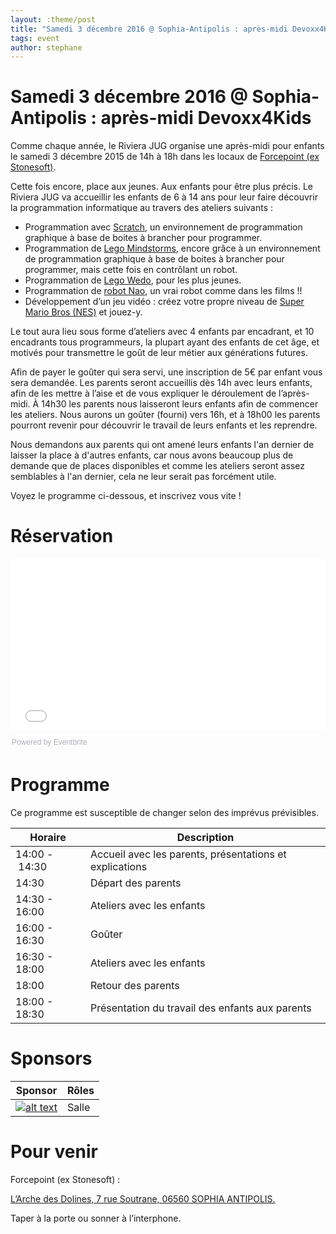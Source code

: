 ```yaml
---
layout: :theme/post
title: "Samedi 3 décembre 2016 @ Sophia-Antipolis : après-midi Devoxx4Kids"
tags: event
author: stephane
---
```


# Samedi 3 décembre 2016 @ Sophia-Antipolis : après-midi Devoxx4Kids

Comme chaque année, le Riviera JUG organise une après-midi pour enfants le samedi 3 décembre 2015 de 14h à 18h dans les locaux de [Forcepoint (ex Stonesoft)](https://www.google.fr/maps/place/6+Rue+Soutrane,+06560+Valbonne/@43.623459,7.0469454,181m/data=!3m2!1e3!4b1!4m2!3m1!1s0x12cc2ba6527a9ceb:0x268a60d468889b5d).

Cette fois encore, place aux jeunes. Aux enfants pour être plus précis. Le Riviera JUG va accueillir les enfants de 6 à 14 ans pour leur faire découvrir la programmation informatique au travers des ateliers suivants :

- Programmation avec [Scratch](http://scratch.mit.edu), un environnement de programmation graphique à base de boites à brancher pour programmer.
- Programmation de [Lego Mindstorms](http://www.lego.com/fr-fr/mindstorms), encore grâce à un environnement de programmation graphique à base de boites à brancher pour programmer, mais cette fois en contrôlant un robot.
- Programmation de [Lego Wedo](https://education.lego.com/en-us/lesi/elementary/lego-education-wedo), pour les plus jeunes.
- Programmation de [robot Nao](https://www.aldebaran.com/en/humanoid-robot/nao-robot), un vrai robot comme dans les films !!
- Développement d’un jeu vidéo : créez votre propre niveau de [Super Mario Bros (NES)](http://en.wikipedia.org/wiki/Super_Mario_Bros.) et jouez-y.

Le tout aura lieu sous forme d’ateliers avec 4 enfants par encadrant, et 10 encadrants tous programmeurs, la plupart ayant des enfants de cet âge, et motivés pour transmettre le goût de leur métier aux générations futures.

Afin de payer le goûter qui sera servi, une inscription de 5€ par enfant vous sera demandée. Les parents seront accueillis dès 14h avec leurs enfants, afin de les mettre à l’aise et de vous expliquer le déroulement de l’après-midi. À 14h30 les parents nous laisseront leurs enfants afin de commencer les ateliers. Nous aurons un goûter (fourni) vers 16h, et à 18h00 les parents pourront revenir pour découvrir le travail de leurs enfants et les reprendre.

Nous demandons aux parents qui ont amené leurs enfants l'an dernier de laisser la place à d'autres enfants, car nous avons beaucoup plus de demande que de places disponibles et comme les ateliers seront assez semblables à l'an dernier, cela ne leur serait pas forcément utile.

Voyez le programme ci-dessous, et inscrivez vous vite !

# Réservation

<div style="width:100%; text-align:left;"><iframe src="//eventbrite.com/tickets-external?eid=29379559052&ref=etckt" frameborder="0" height="275" width="100%" vspace="0" hspace="0" marginheight="5" marginwidth="5" scrolling="auto" allowtransparency="true"></iframe><div style="font-family:Helvetica, Arial; font-size:12px; padding:10px 0 5px; margin:2px; width:100%; text-align:left;" ><a class="powered-by-eb" style="color: #ADB0B6; text-decoration: none;" target="_blank" href="http://www.eventbrite.com/">Powered by Eventbrite</a></div></div>

# Programme

<div class='warning'>Ce programme est susceptible de changer selon des imprévus prévisibles.</div>

|Horaire|Description|
|---|---|
|14:00 - 14:30|Accueil avec les parents, présentations et explications|
|14:30|Départ des parents|
|14:30 - 16:00|Ateliers avec les enfants|
|16:00 - 16:30|Goûter|
|16:30 - 18:00|Ateliers avec les enfants|
|18:00|Retour des parents|
|18:00 - 18:30|Présentation du travail des enfants aux parents|

# Sponsors

|Sponsor|Rôles|
|---|---|
|[![alt text]({site.page('Sponsors/index.md').image('forcepoint.png')})](http://www.forcepoint.com)|Salle|

# Pour venir

Forcepoint (ex Stonesoft) :

[L’Arche des Dolines, 7 rue Soutrane, 06560 SOPHIA ANTIPOLIS.](http://maps.google.fr/maps?f=q&source=s_q&hl=fr&geocode=&q=Stonesoft+France,+7+rue+Soutrane,+06560+SOPHIA+ANTIPOLIS&sll=43.624147,7.047493&sspn=0.009584,0.027895&ie=UTF8&ll=43.623603,7.047493&spn=0,359.972105&t=h&z=16&iwloc=A&layer=c&cbll=43.62356,7.047388&panoid=OBQExSEJc5rXZVkgSUrnDA&cbp=12,269.44251938871946,,0,7.907692307692307)

Taper à la porte ou sonner à l’interphone.
